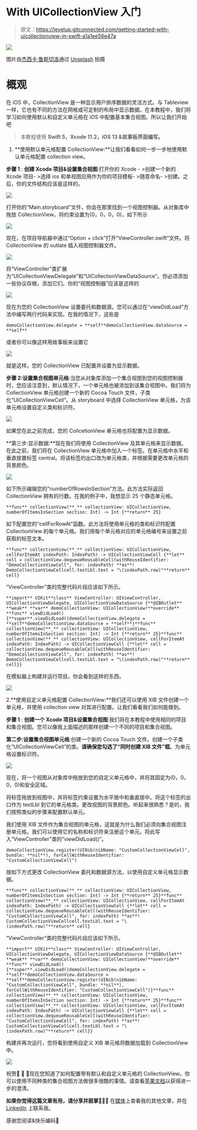 # With UICollectionView 入门

> 原文：<https://levelup.gitconnected.com/getting-started-with-uicollectionview-in-swift-a1a1ee56e47a>

![](img/8ba0e7e800ce56b5da8263d6d854ef6d.png)

图片由[杰西卡·鲁斯切洛](https://unsplash.com/@jruscello)通过 [Unsplash](https://unsplash.com/) 拍摄

# 概观

在 iOS 中，CollectionView 是一种显示用户排序数据的灵活方式。与 Tableview 一样，它也有不同的方法在网格或可定制的布局中显示数据。在本教程中，我们将学习如何使用默认和自定义单元格在 iOS 中配置基本集合视图。所以让我们开始吧

> 本教程使用 **Swift 5，Xcode 11.2，iOS 13 &故事板界面编写。**

1.  **使用默认单元格配置 CollectionView:**让我们看看如何一步一步地使用默认单元格配置 collection view。

**步骤 1** : **创建 Xcode 项目&设置集合视图**:打开你的 Xcode - >创建一个新的 Xcode 项目- >选择 ios 和单视图应用作为你的项目模板- >随意命名- >创建。之后，你的文件结构应该是这样的。

![](img/b3e5b33bef089556ec9cad6a3a1dfad7.png)

打开你的“Main.storyboard”文件，你会在那里找到一个视图控制器。从对象库中拖放 CollectionView。将约束设置为(0，0，0，0)，如下所示

![](img/fd28d99ff628644cc6c98486b5970175.png)

现在，在项目导航器中通过“Option + click”打开“ViewController.swift”文件。将 CollectionView 的 outlate 插入视图控制器文件。

![](img/1c8915a303d517961335a1410f12b74e.png)

将“ViewController”类扩展为“UICollectionViewDelegate”和“UICollectionViewDataSource”。你必须添加一些协议存根，添加它们。你的“视图控制器”应该是这样的

![](img/34ef0bcc3fb56a0369c9d0da89a1ccd1.png)

现在为您的 CollectionView 设置委托和数据源。您可以通过在“viewDidLoad”方法中编写两行代码来实现。在我的情况下，这些是

```
demoCollectionView.delegate = **self**demoCollectionView.dataSource = **self**
```

或者你可以像这样用故事板来设置它

![](img/f76ee24970c49f68e0caa0461e45528c.png)

就是这样。您的 CollectionView 已配置并设置为显示数据。

**步骤 2:设置集合视图单元格**:当您从对象库添加一个集合视图到您的视图控制器时，您应该注意到，默认情况下，一个单元格也被添加到该集合视图中。我们将为 CollectionView 单元格创建一个新的 Cocoa Touch 文件，子类化“UICollectionViewCell”。从 storyboard 中选择 CollectionView 单元格，为该单元格设置自定义类和标识符。

![](img/bb3cf8f5dbb44a9d07e199f206f24e7b.png)

如果您在此之前完成，您的 CollcetionView 单元格也将配置为显示数据。

**第三步:显示数据:**现在我们将使用 CollectionView 及其单元格来显示数据。在此之前，我们将在 CollectionView 单元格中加入一个标签。在单元格中水平和垂直放置标签 central。将该标签的出口改为单元格类，并根据需要更改单元格的背景颜色。

![](img/55c5245ccdb5580e2365528ddb04b1ab.png)

如下所示编辑您的“numberOfRowsInSection”方法。此方法实际返回 CollectionView 拥有的行数。在我的例子中，我想显示 25 个静态单元格。

```
**func** collectionView(**_** collectionView: UICollectionView, numberOfItemsInSection section: Int) -> Int {**return** 25}
```

如下配置您的“cellForRowAt”函数。此方法将使用单元格的类和标识符配置 CollectionView 的每个单元格。我们用每个单元格对应的单元格编号来设置之前获取的标签文本。

```
**func** collectionView(**_** collectionView: UICollectionView, cellForItemAt indexPath: IndexPath) -> UICollectionViewCell {**let** cell = collectionView.dequeueReusableCell(withReuseIdentifier: "DemoCollectionViewCell", for: indexPath) **as**! DemoCollectionViewCellcell.textLbl.text = "\(indexPath.row)"**return** cell}
```

“ViewController”类的完整代码片段应该如下所示。

```
**import** UIKit**class** ViewController: UIViewController, UICollectionViewDelegate, UICollectionViewDataSource {**@IBOutlet** **weak** **var** demoCollectionView: UICollectionView!**override** **func** viewDidLoad() {**super**.viewDidLoad()demoCollectionView.delegate = **self**demoCollectionView.dataSource = **self**}**func** collectionView(**_** collectionView: UICollectionView, numberOfItemsInSection section: Int) -> Int {**return** 25}**func** collectionView(**_** collectionView: UICollectionView, cellForItemAt indexPath: IndexPath) -> UICollectionViewCell {**let** cell = collectionView.dequeueReusableCell(withReuseIdentifier: "DemoCollectionViewCell", for: indexPath) **as**! DemoCollectionViewCellcell.textLbl.text = "\(indexPath.row)"**return** cell}}
```

在模拟器上构建并运行项目。你会看到这样的东西。

![](img/67af132f4bf37983a678142902d00056.png)

2.**使用自定义单元格配置 CollectionView:**我们还可以使用 XIB 文件创建一个单元格，并使用 collection view 对其进行配置。让我们看看我们如何能做到。

**步骤 1** : **创建一个 Xcode 项目&设置集合视图**:我们将在本教程中使用相同的项目和集合视图。您可以像我上面描述的那样创建一个不同的项目和集合视图。

**第二步:设置集合视图单元格**:创建一个新的 Cocoa Touch 文件。创建一个子类化“UICollectionViewCell”的类。**请确保您勾选了“同时创建 XIB 文件”框**。为单元格设置标识符。

![](img/8091c17a14f52bb9d21c547c77235b4c.png)

现在，将一个视图从对象库中拖放到您的自定义单元格中，并将其固定为(0，0，0，0)和安全区域。

将标签拖放到视图中，并将标签约束设置为水平居中和垂直居中。将这个标签的出口作为 textLbl 到它的单元格类。更改视图的背景颜色。听起来很熟悉？是的，我们按照类似的步骤来配置默认单元。

我们使用 XIB 文件作为集合视图的单元格，这就是为什么我们必须向集合视图注册单元格。我们可以使用它的名称和标识符来注册这个单元。将此写入“ViewController”类的“viewDidLoad()”。

```
demoCollectionView.register(UINib(nibName: "CustomCollectionViewCell", bundle: **nil**), forCellWithReuseIdentifier: "CustomCollectionViewCell")
```

按如下方式更改 CollectionView 委托和数据源方法，以使用自定义单元格显示数据。

```
**func** collectionView(**_** collectionView: UICollectionView, numberOfItemsInSection section: Int) -> Int {**return** 25}**func** collectionView(**_** collectionView: UICollectionView, cellForItemAt indexPath: IndexPath) -> UICollectionViewCell {**let** cell = collectionView.dequeueReusableCell(withReuseIdentifier: "CustomCollectionViewCell", for: indexPath) **as**! CustomCollectionViewCellcell.textLbl.text = "\(indexPath.row)"**return** cell}
```

“ViewController”类的完整代码片段应该如下所示。

```
**import** UIKit**class** ViewController: UIViewController, UICollectionViewDelegate, UICollectionViewDataSource {**@IBOutlet** **weak** **var** demoCollectionView: UICollectionView!**override** **func** viewDidLoad() {**super**.viewDidLoad()demoCollectionView.delegate = **self**demoCollectionView.dataSource = **self**demoCollectionView.register(UINib(nibName: "CustomCollectionViewCell", bundle: **nil**), forCellWithReuseIdentifier: "CustomCollectionViewCell")}**func** collectionView(**_** collectionView: UICollectionView, numberOfItemsInSection section: Int) -> Int {**return** 25}**func** collectionView(**_** collectionView: UICollectionView, cellForItemAt indexPath: IndexPath) -> UICollectionViewCell {**let** cell = collectionView.dequeueReusableCell(withReuseIdentifier: "CustomCollectionViewCell", for: indexPath) **as**! CustomCollectionViewCellcell.textLbl.text = "\(indexPath.row)"**return** cell}}
```

构建并再次运行，您将看到使用自定义 XIB 单元格将数据加载到 CollectionView 中。

![](img/f9b375bc619910b37cdd94c84431cb70.png)

祝贺🎉 🎉 🎉现在您知道了如何配置带有默认和自定义单元格的 CollectionView。你可以使用不同种类的集合视图方法做很多很酷的事情。请查看[苹果文档](https://developer.apple.com/documentation/uikit/uicollectionview)以获得进一步的澄清。

**如果你觉得这篇文章有用，请分享并鼓掌**👏👏👏
在[媒体](https://medium.com/@arifulislam14)上查看我的其他文章，并在 [LinkedIn](https://www.linkedin.com/in/arifparvez14/) 上联系我。

感谢您阅读&快乐编码🙂